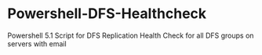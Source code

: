 # Powershell-DFS-Healthcheck
Powershell 5.1 Script for DFS Replication Health Check for all DFS groups on servers with email

